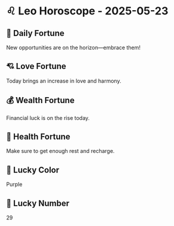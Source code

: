 # ♌ Leo Horoscope - 2025-05-23

## 🎯 Daily Fortune

New opportunities are on the horizon—embrace them!

## 💘 Love Fortune

Today brings an increase in love and harmony.

## 💰 Wealth Fortune

Financial luck is on the rise today.

## 🌱 Health Fortune

Make sure to get enough rest and recharge.

## 🎨 Lucky Color

Purple

## 🔢 Lucky Number

29
